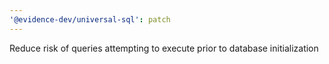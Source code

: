 ```yaml
---
'@evidence-dev/universal-sql': patch
---
```


Reduce risk of queries attempting to execute prior to database initialization
